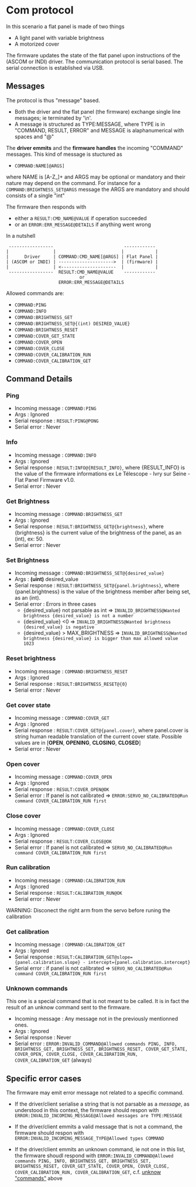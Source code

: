 # Com protocol

In this scenario a flat panel is made of two things
- A light panel with variable brightness
- A motorized cover

The firmware updates the state of the flat panel upon instructions of the (ASCOM or INDI) driver. The communication protocol is serial based. The serial connection is established via USB.  

## Messages 

The protocol is thus "message" based. 
- Both the driver and the flat panel (the firmware) exchange single line messages; ie terminated by '\n'.
- A message is structured as TYPE:MESSAGE, where TYPE is in "COMMAND, RESULT, ERROR" and MESSAGE is alaphanumerical with spaces and "@"

The **driver emmits** and the **firmware handles** the incoming "COMMAND" messages. This kind of message is stuctured as 

- `COMMAND:NAME[@ARGS]` 

where NAME is [A-Z_]+ and ARGS may be optional or mandatory and their nature may depend on the command. For instance for a `COMMAND:BRIGHTNESS_SET@ARGS` message the ARGS are mandatory and should consists of a single "int"

The firmware then responds with 
- either a `RESULT:CMD_NAME@VALUE`   if operation succeeded
- or an `ERROR:ERR_MESSAGE@DETAILS` if anything went wrong

In a nutshell

     -----------------                           ------------
    |                 |                         |            |
    |      Driver     | COMMAND:CMD_NAME[@ARGS] | Flat Panel |
    | (ASCOM or INDI) | --------------------->  | (firmware) |
    |                 | <---------------------  |            |
     -----------------  RESULT:CMD_NAME@VALUE    ------------
                                or
                        ERROR:ERR_MESSAGE@DETAILS

Allowed commands are:
- `COMMAND:PING`
- `COMMAND:INFO`
- `COMMAND:BRIGHTNESS_GET`
- `COMMAND:BRIGHTNESS_SET@{(int) DESIRED_VALUE}`
- `COMMAND:BRIGHTNESS_RESET`
- `COMMAND:COVER_GET_STATE`
- `COMMAND:COVER_OPEN`
- `COMMAND:COVER_CLOSE`
- `COMMAND:COVER_CALIBRATION_RUN`
- `COMMAND:COVER_CALIBRATION_GET`

## Command Details 

### Ping 

- Incoming message :  `COMMAND:PING`
- Args             :  Ignored
- Serial response  :  `RESULT:PING@PONG`
- Serial error     :  Never 
  
### Info 

- Incoming message : `COMMAND:INFO`
- Args             : Ignored
- Serial response  : `RESULT:INFO@{RESULT_INFO}`, where {RESULT_INFO} is the value of the firmware informations ex Le Télescope - Ivry sur Seine - Flat Panel Firmware v1.0.
- Serial error     : Never 

### Get Brightness

- Incoming message : `COMMAND:BRIGHTNESS_GET`
- Args             : Ignored
- Serial response  : `RESULT:BRIGHTNESS_GET@{brightness}`, where {brightness} is the current value of the brightness of the panel, as an (int), ex: 50.
- Serial error     : Never

### Set Brightness

- Incoming message : `COMMAND:BRIGHTNESS_SET@{desired_value}`
- Args             : **(uint)** desired_value
- Serial response  : `RESULT:BRIGHTNESS_SET@{panel.brightness}`, where {panel.brightness} is the value of the  brightness member after being set, as an (int).
- Serial error     : Errors in three cases
  - {desired_value} not parsable as int => `INVALID_BRIGHTNESS@Wanted brightness {desired_value} is not a number`
  - {desired_value} <0                  => `INVALID_BRIGHTNESS@Wanted brightness {desired_value} is negative`
  - {desired_value} >  MAX_BRIGHTNESS   => `INVALID_BRIGHTNESS@Wanted brightness {desired_value} is bigger than max allowed value 1023`

### Reset brightness

- Incoming message : `COMMAND:BRIGHTNESS_RESET`
- Args             : Ignored
- Serial response  : `RESULT:BRIGHTNESS_RESET@{0}`
- Serial error     : Never

### Get cover state 

- Incoming message : `COMMAND:COVER_GET`
- Args             : Ignored
- Serial response  : `RESULT:COVER_GET@{panel.cover}`, where panel.cover is string human readable translation of the current cover state. Possible values are in [**OPEN**, **OPENING**, **CLOSING**, **CLOSED**]
- Serial error     : Never

### Open cover

- Incoming message : `COMMAND:COVER_OPEN`
- Args             : Ignored
- Serial response  : `RESULT:COVER_OPEN@OK`
- Serial error     : If panel is not calibrated => `ERROR:SERVO_NO_CALIBRATED@Run command COVER_CALIBRATION_RUN first`


### Close cover

- Incoming message : `COMMAND:COVER_CLOSE`
- Args             : Ignored
- Serial response  : `RESULT:COVER_CLOSE@OK`
- Serial error     : If panel is not calibrated => `SERVO_NO_CALIBRATED@Run command COVER_CALIBRATION_RUN first`



### Run calibration

- Incoming message : `COMMAND:CALIBRATION_RUN`
- Args             : Ignored
- Serial response  : `RESULT:CALIBRATION_RUN@OK`
- Serial error     : Never

WARNING: Disconect the right arm from the servo before runing the calibration

### Get calibration

- Incoming message : `COMMAND:CALIBRATION_GET`
- Args             : Ignored
- Serial response  : `RESULT:CALIBRATION_GET@slope={panel.calibration.slope} - intercept={panel.calibration.intercept}`
- Serial error     : if panel is not calibrated => `SERVO_NO_CALIBRATED@Run command COVER_CALIBRATION_RUN first`

### Unknown commands

This one is a special command that is not meant to be called. It is in fact the result of an unknow command sent to the firmware.

- Incoming message : Any message not in the previously mentionned ones.
- Args             : Ignored
- Serial response  : Never
- Serial error     : `ERROR:INVALID_COMMAND@Allowed commands PING, INFO, BRIGHTNESS_GET, BRIGHTNESS_SET, BRIGHTNESS_RESET, COVER_GET_STATE, COVER_OPEN, COVER_CLOSE, COVER_CALIBRATION_RUN, COVER_CALIBRATION_GET` (always)

## Specific error cases

The firmware may emit error message not related to a specific command. 

- If the driver/client serialise a string  that is not parsable as a *message*, as understood in this context, the firmware should respon with `ERROR:INVALID_INCOMING_MESSAGE@Allowed messages are TYPE:MESSAGE`

- If the driver/client emmits a valid message that is not a command, the firmware should respon with `ERROR:INVALID_INCOMING_MESSAGE_TYPE@Allowed types COMMAND`

- If the driver/client emmits an unknown command, ie not one in this list, the firmware shoudl respond with `ERROR:INVALID_COMMAND@Allowed commands PING, INFO, BRIGHTNESS_GET, BRIGHTNESS_SET, BRIGHTNESS_RESET, COVER_GET_STATE, COVER_OPEN, COVER_CLOSE, COVER_CALIBRATION_RUN, COVER_CALIBRATION_GET`, c.f. [unknow "commands"](#unknown-commands) above

